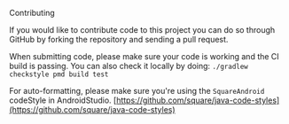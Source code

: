 Contributing

If you would like to contribute code to this project you can do so through GitHub by forking the repository and sending a pull request.

When submitting code, please make sure your code is working and the CI build is passing. You can also check it locally by doing:
`./gradlew checkstyle pmd build test`

For auto-formatting, please make sure you're using the `SquareAndroid` codeStyle in AndroidStudio. 
[https://github.com/square/java-code-styles](https://github.com/square/java-code-styles)